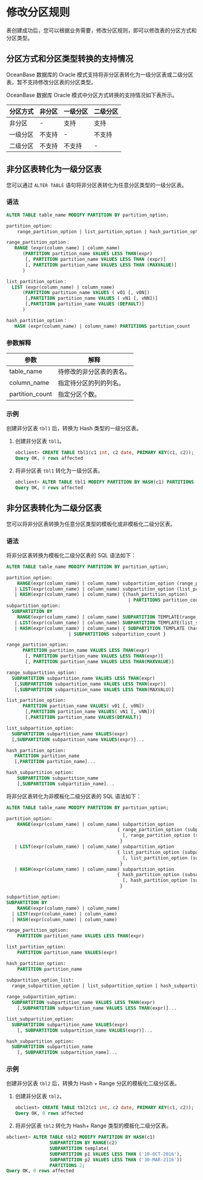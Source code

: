修改分区规则 
===========================

表创建成功后，您可以根据业务需要，修改分区规则，即可以修改表的分区方式和分区类型。

分区方式和分区类型转换的支持情况 
-------------------------------------

OceanBase 数据库的 Oracle 模式支持将非分区表转化为一级分区表或二级分区表，暂不支持修改分区表的分区类型。

OceanBase 数据库 Oracle 模式中分区方式转换的支持情况如下表所示。


| 分区方式 | 非分区 | 一级分区 | 二级分区 |
|------|-----|------|------|
| 非分区  | -   | 支持   | 支持   |
| 一级分区 | 不支持 | -    | 不支持  |
| 二级分区 | 不支持 | 不支持  | -    |



非分区表转化为一级分区表 
---------------------------------

您可以通过 `ALTER TABLE` 语句将非分区表转化为任意分区类型的一级分区表。

### 语法 

```sql
ALTER TABLE table_name MODIFY PARTITION BY partition_option;

partition_option:
    range_partition_option | list_partition_option | hash_partition_option

range_partition_option：
   RANGE (expr(column_name) | column_name) 
      (PARTITION partition_name VALUES LESS THAN(expr)
       [, PARTITION partition_name VALUES LESS THAN (expr)]
       [, PARTITION partition_name VALUES LESS THAN (MAXVALUE)]
      )

list_partition_option：
  LIST (expr(column_name) | column_name) 
      (PARTITION partition_name VALUES ( v01 [, v0N])
       [,PARTITION partition_name VALUES ( vN1 [, vNN])]
       [,PARTITION partition_name VALUES (DEFAULT)]
      )

hash_partition_option：
   HASH (expr(column_name) | column_name) PARTITIONS partition_count
```



### 参数解释 



|       参数        |      解释      |
|-----------------|--------------|
| table_name      | 待修改的非分区表的表名。 |
| column_name     | 指定待分区的列的列名。  |
| partition_count | 指定分区个数。      |



### 示例 

创建非分区表 `tbl1` 后，转换为 Hash 类型的一级分区表。

1. 创建非分区表 `tbl1`。

   ```sql
   obclient> CREATE TABLE tbl1(c1 int, c2 date, PRIMARY KEY(c1, c2));
   Query OK, 0 rows affected
   ```

   

2. 将非分区表 `tbl1` 转化为一级分区表。

   ```sql
   obclient> ALTER TABLE tbl1 MODIFY PARTITION BY HASH(c1) PARTITIONS 4;
   Query OK, 0 rows affected
   ```

   




非分区表转化为二级分区表 
---------------------------------

您可以将非分区表转换为任意分区类型的模板化或非模板化二级分区表。

### 语法 

将非分区表转换为模板化二级分区表的 SQL 语法如下：

```sql
ALTER TABLE table_name MODIFY PARTITION BY partition_option;

partition_option:
    RANGE(expr(column_name) | column_name) subpartition_option (range_partition_option)
   | LIST(expr(column_name) | column_name) subpartition_option (list_partition_option)
   | HASH(expr(column_name) | column_name) {(hash_partition_option)
                                             | PARTITIONS partition_count }
subpartition_option:
  SUBPARTITION BY 
    RANGE(expr(column_name) | column_name) SUBPARTITION TEMPLATE(range_subpartition_option)
   | LIST(expr(column_name) | column_name) SUBPARTITION TEMPLATE(list_subpartition_option)
   | HASH(expr(column_name) | column_name) { SUBPARTITION TEMPLATE (hash_subpartition_option)
                       | SUBPARTITIONS subpartition_count }

range_partition_option:
      PARTITION partition_name VALUES LESS THAN(expr)
       [, PARTITION partition_name VALUES LESS THAN(expr)]
       [, PARTITION partition_name VALUES LESS THAN(MAXVALUE)]

range_subpartition_option:
  SUBPARTITION subpartition_name VALUES LESS THAN(expr)
   [,SUBPARTITION subpartition_name VALUES LESS THAN(expr)]
   [,SUBPARTITION subpartition_name VALUES LESS THAN(MAXVALU)]

list_partition_option:
      PARTITION partition_name VALUES( v01 [, v0N])
       [,PARTITION partition_name VALUES( vN1 [, vNN])]
       [,PARTITION partition_name VALUES(DEFAULT)]

list_subpartition_option:
  SUBPARTITION subpartition_name VALUES(expr)
  [,SUBPARTITION subpartition_name VALUES(expr)]...

hash_partition_option:
   PARTITION partition_name
   [,PARTITION partition_name]...

hash_subpartition_option:
    SUBPARTITION subpartition_name
    [,SUBPARTITION subpartition_name]...
```



将非分区表转化为非模板化二级分区表的 SQL 语法如下：

```sql
ALTER TABLE table_name MODIFY PARTITION BY partition_option;

partition_option:
    RANGE(expr(column_name) | column_name) subpartition_option 
                                         { range_partition_option (subpartition_option_list)
                                           [, range_partition_option (subpartition_option_list) ...]
                                          }
   | LIST(expr(column_name) | column_name) subpartition_option 
                                         { list_partition_option (subpartition_option_list)
                                           [, list_partition_option (subpartition_option_list) ...]
                                          }
   | HASH(expr(column_name) | column_name) subpartition_option
                                         { hash_partition_option (subsubpartition_option_list)
                                           [, hash_partition_option (subsubpartition_option_list) ...]
                                          }

subpartition_option:
SUBPARTITION BY 
    RANGE(expr(column_name) | column_name)
  | LIST(expr(column_name) | column_name)
  | HASH(expr(column_name) | column_name)

range_partition_option:
    PARTITION partition_name VALUES LESS THAN(expr)

list_partition_option:
    PARTITION partition_name VALUES(expr)

hash_partition_option:
    PARTITION partition_name

subpartition_option_list:
  range_subpartition_option | list_subpartition_option | hash_subpartition_option
   
range_subpartition_option:
  SUBPARTITION subpartition_name VALUES LESS THAN(expr)
    [,SUBPARTITION subpartition_name VALUES LESS THAN(expr)]...

list_subpartition_option:
  SUBPARTITION subpartition_name VALUES(expr)
    [, SUBPARTITION subpartition_name VALUES(expr)]...

hash_subpartition_option:
  SUBPARTITION subpartition_name
    [, SUBPARTITION subpartition_name]...
```



### 示例 

创建非分区表 `tbl2` 后，转换为 Hash + Range 分区的模板化二级分区表。

1. 创建非分区表 `tbl2`。

   ```sql
   obclient> CREATE TABLE tbl2(c1 int, c2 date, PRIMARY KEY(c1, c2));
   Query OK, 0 rows affected
   ```

   

2. 将非分区表 `tbl2` 转化为 Hash+ Range 类型的模板化二级分区表。

   




```sql
obclient> ALTER TABLE tbl2 MODIFY PARTITION BY HASH(c1)
                SUBPARTITION BY RANGE(c2)
                SUBPARTITION template(
                SUBPARTITION p1 VALUES LESS THAN ('10-OCT-2016'),
                SUBPARTITION p2 VALUES LESS THAN ('30-MAR-2116'))
                PARTITIONS 2;
Query OK, 0 rows affected
```


